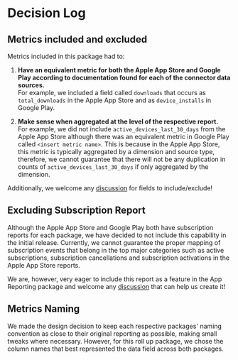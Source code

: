 # Decision Log

## Metrics included and excluded
Metrics included in this package had to:
1. **Have an equivalent metric for both the Apple App Store and Google Play according to documentation found for each of the connector data sources.**<br>
For example, we included a field called `downloads` that occurs as `total_downloads` in the Apple App Store and as `device_installs` in Google Play.<br>

2. **Make sense when aggregated at the level of the respective report.**<br>
For example, we did not include `active_devices_last_30_days` from the Apple App Store although there was an equivalent metric in Google Play called `<insert metric name>`. This is because in the Apple App Store, this metric is typically aggregated by a dimension and source type, therefore, we cannot guarantee that there will not be any duplication in counts of `active_devices_last_30_days` if only aggregated by the dimension.

Additionally, we welcome any [discussion](https://github.com/fivetran/dbt_app_reporting/discussions/6) for fields to include/exclude!

## Excluding Subscription Report
Although the Apple App Store and Google Play both have subscription reports for each package, we have decided to not include this capability in the initial release. Currently, we cannot guarantee the proper mapping of subscription events that belong in the top major categories such as active subscriptions, subscription cancellations and subscription activations in the Apple App Store reports. 

We are, however, very eager to include this report as a feature in the App Reporting package and welcome any [discussion](https://github.com/fivetran/dbt_app_reporting/discussions/7) that can help us create it!

## Metrics Naming
We made the design decision to keep each respective packages' naming convention as close to their original reporting as possible, making small tweaks where necessary. However, for this roll up package, we chose the column names that best represented the data field across both packages.